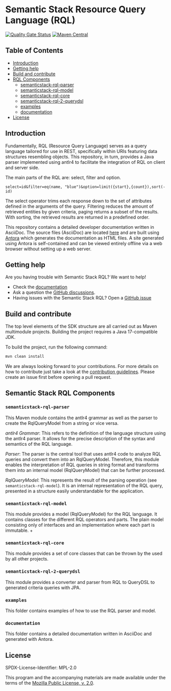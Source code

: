 # Semantic Stack Resource Query Language (RQL)
[![Quality Gate Status](https://sonarcloud.io/api/project_badges/measure?project=bci-oss_semanticstack-rql&metric=alert_status)](https://sonarcloud.io/summary/new_code?id=bci-oss_semanticstack-rql)
[![Maven Central](https://img.shields.io/maven-central/v/com.boschsemanticstack/semanticstack-rql-parent)](https://central.sonatype.com/artifact/com.boschsemanticstack/semanticstack-rql-parent)

## Table of Contents

- [Introduction](#introduction)
- [Getting help](#getting-help)
- [Build and contribute](#build-and-contribute)
- [RQL Components](#rql-components)
    - [semanticstack-rql-parser](#semanticstack-rql-parser)
    - [semanticstack-rql-model](#semanticstack-rql-model)
    - [semanticstack-rql-core](#semanticstack-rql-core)
    - [semanticstack-rql-2-querydsl](#semanticstack-rql-2-querydsl)
    - [examples](#examples)
    - [documentation](#documentation)
- [License](#license)

## Introduction

Fundamentally, RQL (Resource Query Language) serves as a query language tailored for use in REST, specifically within URIs featuring data structures resembling
objects. This repository, in turn, provides a Java parser implemented using antlr4 to facilitate the integration of RQL on client and server side.

The main parts of the RQL are: select, filter and option.

```text
select=id&filter=eq(name, "blue")&option=limit({start},{count}),sort(-id)
```

The select operator trims each response down to the set of attributes defined in the arguments of the query.
Filtering reduces the amount of retrieved entities by given criteria, paging returns a subset of the results.
With sorting, the retrieved results are returned in a predefined order.

This repository contains a detailed developer documentation written in AsciiDoc.
The source files (AsciiDoc) are located [here](documentation/modules/rql) and are built using
[Antora](https://antora.org/) which generates the documentation as HTML files. A site generated using Antora is self-contained and can be viewed entirely
offline via a web browser without setting up a web server.

## Getting help

Are you having trouble with Semantic Stack RQL? We want to help!

* Check the [documentation](https://docs.bosch-semantic-stack.com/rql/index.html)
* Ask a question the [GitHub discussions](https://github.com/bci-oss/semanticstack-rql/discussions).
* Having issues with the Semantic Stack RQL? Open a [GitHub issue](https://github.com/bci-oss/semanticstack-rql/issues)

## Build and contribute

The top level elements of the SDK structure are all carried out as Maven multimodule projects.
Building the project requires a Java 17-compatible JDK.

To build the project, run the following command:

```bash
mvn clean install
```

We are always looking forward to your contributions. For more details on how to contribute just take
a look at the [contribution guidelines](CONTRIBUTING.md). Please create an issue first before
opening a pull request.

## Semantic Stack RQL Components

### `semanticstack-rql-parser`

This Maven module contains the antlr4 grammar as well as the parser to create the RqlQueryModel from a string or vice versa.

*antlr4 Grammar*: This refers to the definition of the language structure using the antlr4 parser. It allows for the precise description of the syntax and
semantics of the RQL language.

*Parser*: The parser is the central tool that uses antlr4 code to analyze RQL queries and convert them into an RqlQueryModel. Therefore, this module enables the
interpretation of RQL queries in string format and transforms them into an internal model (RqlQueryModel) that can be further processed.

*RqlQueryModel*: This represents the result of the parsing operation (see `semanticstack-rql-model`). It is an internal representation of the RQL query,
presented
in a structure easily understandable for the application.

### `semanticstack-rql-model`

This module provides a model (RqlQueryModel) for the RQL language. It contains classes for the different RQL operators and parts.
The plain model consisting only of interfaces and an implementation where each part is immutable. +

### `semanticstack-rql-core`

This module provides a set of core classes that can be thrown by the used by all other projects.

### `semanticstack-rql-2-querydsl`

This module provides a converter and parser from RQL to QueryDSL to generated criteria queries with JPA.

### `examples`

This folder contains examples of how to use the RQL parser and model.

### `documentation`

This folder contains a detailed documentation written in AsciiDoc and generated with Antora.

## License

SPDX-License-Identifier: MPL-2.0

This program and the accompanying materials are made available under the terms of the
[Mozilla Public License, v. 2.0](LICENSE).
